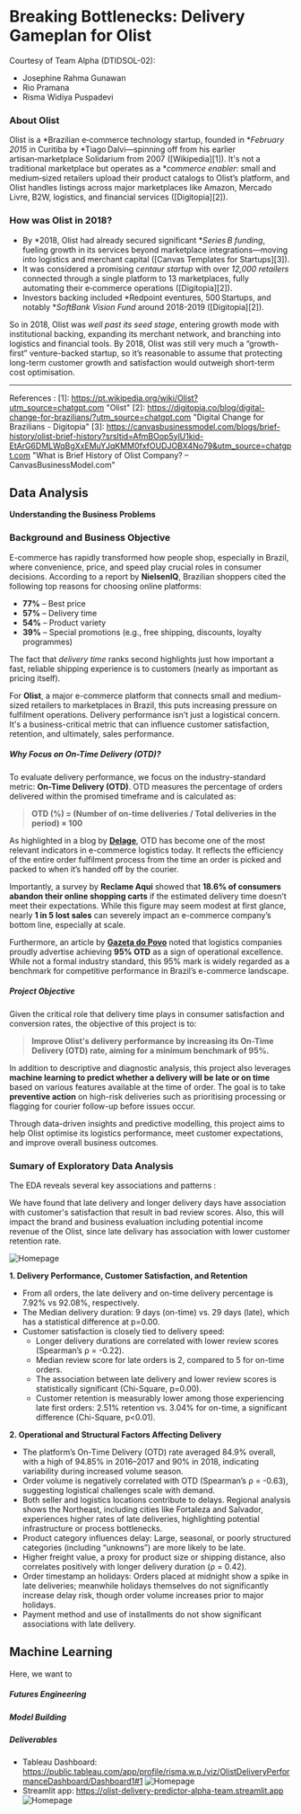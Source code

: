 # **Breaking Bottlenecks: Delivery Gameplan for Olist**
Courtesy of Team Alpha (DTIDSOL-02):
- Josephine Rahma Gunawan
- Rio Pramana
- Risma Widiya Puspadevi

### About Olist 
Olist is a *Brazilian e‑commerce technology startup, founded in **February 2015* in Curitiba by *Tiago Dalvi—spinning off from his earlier artisan‑marketplace Solidarium from 2007 ([Wikipedia][1]). It's not a traditional marketplace but operates as a **commerce enabler*: small and medium‑sized retailers upload their product catalogs to Olist’s platform, and Olist handles listings across major marketplaces like Amazon, Mercado Livre, B2W, logistics, and financial services ([Digitopia][2]).

### How was Olist in 2018?

* By *2018, Olist had already secured significant **Series B funding*, fueling growth in its services beyond marketplace integrations—moving into logistics and merchant capital ([Canvas Templates for Startups][3]).
* It was considered a promising *centaur startup* with over *12,000 retailers* connected through a single platform to 13 marketplaces, fully automating their e‑commerce operations ([Digitopia][2]).
* Investors backing included *Redpoint eventures, 500 Startups, and notably **SoftBank Vision Fund* around 2018-2019 ([Digitopia][2]).

So in 2018, Olist was *well past its seed stage*, entering growth mode with institutional backing, expanding its merchant network, and branching into logistics and financial tools. By 2018, Olist was still very much a “growth-first” venture-backed startup, so it’s reasonable to assume that protecting long-term customer growth and satisfaction would outweigh short-term cost optimisation.

---

References : 
[1]: https://pt.wikipedia.org/wiki/Olist?utm_source=chatgpt.com "Olist"
[2]: https://digitopia.co/blog/digital-change-for-brazilians/?utm_source=chatgpt.com "Digital Change for Brazilians - Digitopia"
[3]: https://canvasbusinessmodel.com/blogs/brief-history/olist-brief-history?srsltid=AfmBOop5ylU1kid-EtArG6DMLWqBgXxEMuYJqKMM0fxfOUDJOBX4No79&utm_source=chatgpt.com "What is Brief History of Olist Company? – CanvasBusinessModel.com"

## **Data Analysis**

**Understanding the Business Problems**

### Background and Business Objective

E-commerce has rapidly transformed how people shop, especially in Brazil, where convenience, price, and speed play crucial roles in consumer decisions. According to a report by **NielsenIQ**, Brazilian shoppers cited the following top reasons for choosing online platforms:

- **77%** – Best price  
- **57%** – Delivery time  
- **54%** – Product variety  
- **39%** – Special promotions (e.g., free shipping, discounts, loyalty programmes)

The fact that *delivery time* ranks second highlights just how important a fast, reliable shipping experience is to customers (nearly as important as pricing itself).

For **Olist**, a major e-commerce platform that connects small and medium-sized retailers to marketplaces in Brazil, this puts increasing pressure on fulfilment operations. Delivery performance isn’t just a logistical concern. It's a business-critical metric that can influence customer satisfaction, retention, and ultimately, sales performance.

##### Why Focus on On-Time Delivery (OTD)?

To evaluate delivery performance, we focus on the industry-standard metric: **On-Time Delivery (OTD)**. OTD measures the percentage of orders delivered within the promised timeframe and is calculated as:

> **OTD (%) = (Number of on-time deliveries / Total deliveries in the period) × 100**

As highlighted in a blog by **[Delage](https://delage.com.br/blog/otd-on-time-delivery-saiba-tudo-sobre-um-dos-principais-indicadores-para-o-e-commerce/)**, OTD has become one of the most relevant indicators in e-commerce logistics today. It reflects the efficiency of the entire order fulfilment process from the time an order is picked and packed to when it’s handed off by the courier.

Importantly, a survey by **Reclame Aqui** showed that **18.6% of consumers abandon their online shopping carts** if the estimated delivery time doesn’t meet their expectations. While this figure may seem modest at first glance, nearly **1 in 5 lost sales** can severely impact an e-commerce company’s bottom line, especially at scale.

Furthermore, an article by **[Gazeta do Povo](https://www.gazetadopovo.com.br/economia/e-commerce-brasileiro-busca-alternativas-a-correiodependencia-an1xq7tj25k1nnxytsml2tb4q/)** noted that logistics companies proudly advertise achieving **95% OTD** as a sign of operational excellence. While not a formal industry standard, this 95% mark is widely regarded as a benchmark for competitive performance in Brazil’s e-commerce landscape.

##### Project Objective

Given the critical role that delivery time plays in consumer satisfaction and conversion rates, the objective of this project is to:

> **Improve Olist's delivery performance by increasing its On-Time Delivery (OTD) rate, aiming for a minimum benchmark of 95%.**

In addition to descriptive and diagnostic analysis, this project also leverages **machine learning to predict whether a delivery will be late or on time** based on various features available at the time of order. The goal is to take **preventive action** on high-risk deliveries such as prioritising processing or flagging for courier follow-up before issues occur.

Through data-driven insights and predictive modelling, this project aims to help Olist optimise its logistics performance, meet customer expectations, and improve overall business outcomes.

### Sumary of Exploratory Data Analysis 
The EDA reveals several key associations and patterns : 

We have found that late delivery and longer delivery days have association with customer's satisfaction that result in bad review scores. Also, this will impact the brand and business evaluation including potential income revenue of the Olist, since late delivary has association with lower customer retention rate.

![Homepage](images/output.png)

**1. Delivery Performance, Customer Satisfaction, and Retention**
- From all orders, the late delivery and on-time delivery percentage is 7.92% vs 92.08%, respectively. 
- The Median delivery duration: 9 days (on-time) vs. 29 days (late), which has a statistical difference at p=0.00.
- Customer satisfaction is closely tied to delivery speed:
    - Longer delivery durations are correlated with lower review scores (Spearman’s ρ = -0.22).
    - Median review score for late orders is 2, compared to 5 for on-time orders.
    - The association between late delivery and lower review scores is statistically significant (Chi-Square, p=0.00).
    - Customer retention is measurably lower among those experiencing late first orders: 2.51% retention vs. 3.04% for on-time, a significant difference (Chi-Square, p<0.01).

**2. Operational and Structural Factors Affecting Delivery**
- The platform’s On-Time Delivery (OTD) rate averaged 84.9% overall, with a high of 94.85% in 2016–2017 and 90% in 2018, indicating variability during increased volume season.
- Order volume is negatively correlated with OTD (Spearman’s ρ = -0.63), suggesting logistical challenges scale with demand.
- Both seller and logistics locations contribute to delays. Regional analysis shows the Northeast, including cities like Fortaleza and Salvador, experiences higher rates of late deliveries, highlighting potential infrastructure or process bottlenecks.
- Product category influences delay: Large, seasonal, or poorly structured categories (including “unknowns”) are more likely to be late. 
- Higher freight value, a proxy for product size or shipping distance, also correlates positively with longer delivery duration (ρ = 0.42).
- Order timestamp an holidays: Orders placed at midnight show a spike in late deliveries; meanwhile holidays themselves do not significantly increase delay risk, though order volume increases prior to major holidays.
- Payment method and use of installments do not show significant associations with late delivery.


## **Machine Learning**
Here, we want to 
##### Futures Engineering 
##### Model Building 
##### Deliverables
- Tableau Dashboard: https://public.tableau.com/app/profile/risma.w.p./viz/OlistDeliveryPerformanceDashboard/Dashboard1#1
![Homepage](images/Screenshot%202025-07-22%20at%2023.04.21.png)
- Streamlit app: https://olist-delivery-predictor-alpha-team.streamlit.app
![Homepage](images/Screenshot%202025-07-22%20at%2023.05.04.png)